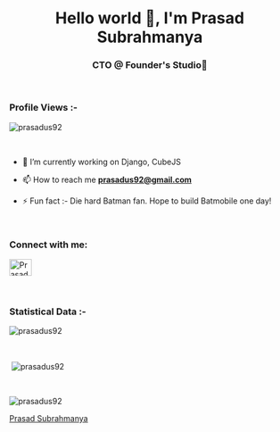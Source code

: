 <h1 align="center">Hello world 👋, I'm Prasad Subrahmanya</h1>
<h3 align="center">CTO @ Founder's Studio🌟</h3>

<br>

<p align="right"> <h3>Profile Views :-</h3> <img src="https://komarev.com/ghpvc/?username=prasadus92&label=Profile%20views&color=0e75b6&style=flat"
    alt="prasadus92" /> 
  </p>

<br>


- 🌱 I’m currently working on Django, CubeJS

- 📫 How to reach me **prasadus92@gmail.com**

- ⚡ Fun fact :- Die hard Batman fan. Hope to build Batmobile one day!

<br>

<h3 align="left">Connect with me:</h3>
<p align="left">
  <a href="https://www.linkedin.com/in/prasadus/" target="blank"><img align="center"
      src="https://raw.githubusercontent.com/rahuldkjain/github-profile-readme-generator/master/src/images/icons/Social/linked-in-alt.svg"
      alt="Prasad Subrahmanya" height="30" width="40" /></a>
</p>

<br>

<h3>Statistical Data :-</h3>
<p><img align="center"
    src="https://github-readme-stats.vercel.app/api/top-langs?username=prasadus92&show_icons=true&locale=en&bg_color=0d1117&text_color=ffffff&layout=compact"
    alt="prasadus92" 
    bg_color=#808080/></p>

<br>

<p>&nbsp;<img align="center" src="https://github-readme-stats.vercel.app/api?username=prasadus92&show_icons=true&locale=en&bg_color=0d1117&text_color=ffffff&repo=convoychat"
    alt="prasadus92" /></p>

<br>

<p><img align="center" src="https://github-readme-streak-stats.herokuapp.com/?user=prasadus92&theme=dark&background=0d1117&date_format=M%20j%5B%2C%20Y%5D" alt="prasadus92" /></p>

[Prasad Subrahmanya](https://github.com/prasadus92/)
